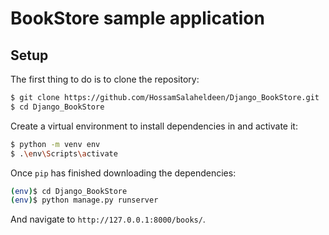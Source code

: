 # BookStore sample application

## Setup

The first thing to do is to clone the repository:

```sh
$ git clone https://github.com/HossamSalaheldeen/Django_BookStore.git
$ cd Django_BookStore
```

Create a virtual environment to install dependencies in and activate it:

```sh
$ python -m venv env
$ .\env\Scripts\activate
```


Once `pip` has finished downloading the dependencies:
```sh
(env)$ cd Django_BookStore
(env)$ python manage.py runserver
```
And navigate to `http://127.0.0.1:8000/books/`.


